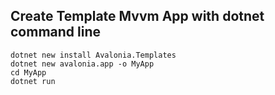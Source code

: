 ## Create Template Mvvm App with dotnet command line
```
dotnet new install Avalonia.Templates
dotnet new avalonia.app -o MyApp
cd MyApp
dotnet run
```